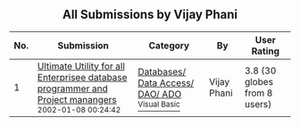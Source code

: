 ﻿<div align="center">

## All Submissions by Vijay Phani

</div>

No.  | Submission | Category | By   | User Rating
---- | ---------- | -------- | ---- | -----------
1 | [Ultimate Utility for all Enterprisee database programmer and Project manangers<br /><sup>2002-01-08 00:24:42</sup>](https://github.com/Planet-Source-Code/vijay-phani-ultimate-utility-for-all-enterprisee-database-programmer-and-project-manangers__1-14245) | [Databases/ Data Access/ DAO/ ADO<br /><sup>Visual Basic</sup>](../ByCategory/databases-data-access-dao-ado__1-6.md) | Vijay Phani | 3.8 (30 globes from 8 users)
